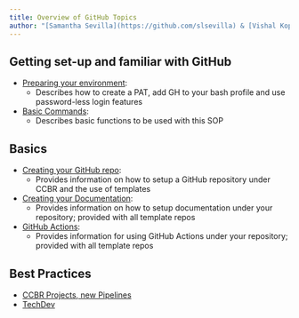 ```yaml
---
title: Overview of GitHub Topics
author: "[Samantha Sevilla](https://github.com/slsevilla) & [Vishal Koparde](https://github.com/kopardev)"
---
```


## Getting set-up and familiar with GitHub
- [Preparing your environment](howto_setup.md):
    - Describes how to create a PAT, add GH to your bash profile and use password-less login features
- [Basic Commands](howto_functions.md):
    - Describes basic functions to be used with this SOP

## Basics
- [Creating your GitHub repo](basic_repo.md):
    - Provides information on how to setup a GitHub repository under CCBR and the use of templates
- [Creating your Documentation](basic_docs.md):
    - Provides information on how to setup documentation under your repository; provided with all template repos
- [GitHub Actions](basic_actions.md):
    - Provides information for using GitHub Actions under your repository; provided with all template repos

## Best Practices
- [CCBR Projects, new Pipelines](sop_projpipes.md)
- [TechDev](sop_techdev.md)